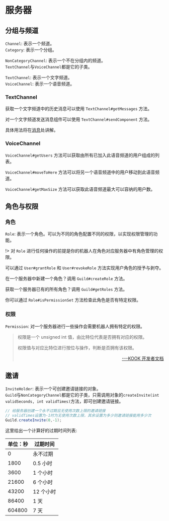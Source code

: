 # 服务器

## 分组与频道

`Channel`: 表示一个频道。  
`Category`: 表示一个分组。  

`NonCategoryChannel`: 表示一个不在分组内的频道。  
`TextChannel`与`VoiceChannel`都是它的子类。  

`TextChannel`: 表示一个文字频道。  
`VoiceChannel`: 表示一个语音频道。  

### TextChannel

获取一个文字频道中的历史消息可以使用 `TextChannel#getMessages` 方法。  

对一个文字频道发送消息组件可以使用 `TextChannel#sendComponent` 方法。  

具体用法将在[消息](文档/消息/Index.md)处讲解。

### VoiceChannel

`VoiceChannel#getUsers` 方法可以获取由所有已加入此语音频道的用户组成的列表。  

`VoiceChannel#moveToHere` 方法可以将另一个语音频道中的用户移动到此语音频道。  

`VoiceChannel#getMaxSize` 方法可以获取此语音频道最大可以容纳的用户数。  

## 角色与权限

### 角色

`Role`: 表示一个角色。可以为不同的角色配置不同的权限，以实现权限管理的功能。  

!> 对 `Role` 进行任何操作的前提是你的机器人在角色对应服务器中有角色管理的权限。

可以通过 `User#grantRole` 和 `User#revokeRole` 方法实现用户角色的授予与剥夺。

在一个服务器中新建一个角色？调用 `Guild#createRole` 方法。

获取一个服务器已有的所有角色？调用 `Guild#getRoles` 方法。

你可以通过 `Role#isPermissionSet` 方法检查此角色是否有特定权限。

### 权限

`Permission`: 对一个服务器进行一些操作会需要机器人拥有特定的权限。

> 权限是一个 unsigned int 值，由比特位代表是否拥有对应的权限。
> 
> 权限值与对应比特位进行按位与操作，判断是否拥有该权限。
> 
> <div align="right"><a href='https://developer.kookapp.cn/doc/http/guild-role'>---KOOK 开发者文档</a></div>

## 邀请

`InviteHolder`: 表示一个可创建邀请链接的对象。  
`Guild`与`NonCategoryChannel`都是它的子类，只需调用对象的`createInvite(int validSeconds, int validTimes)`方法，即可创建邀请链接。

```java
// 给服务器创建一个永不过期且无使用次数上限的邀请链接
// validTimes设置为-1时为无使用次数上限，其余设置为多少则邀请链接能用多少次
Guild.createInvite(0,-1);
```
这里给出一个计算好的过期时间列表: 

| 单位：秒   | 过期时间   |
|--------|--------|
| 0      | 永不过期   |
| 1800   | 0.5 小时 |
| 3600   | 1 个小时  |
| 21600  | 6 个小时  |
| 43200  | 12 个小时 |
| 86400  | 1 天    |
| 604800 | 7 天    |

